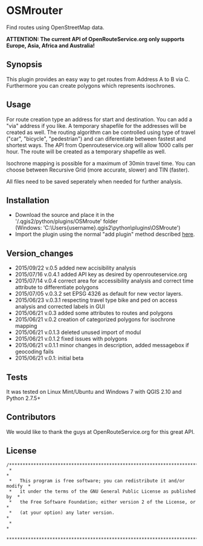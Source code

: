 # OSMrouter
Find routes using OpenStreetMap data. 

**ATTENTION: The current API of OpenRouteService.org only supports Europe, Asia, Africa and Australia!**

## Synopsis

This plugin provides an easy way to get routes from Address A to B via C. Furthermore you can create polygons which represents isochrones. 

## Usage

For route creation type an address for start and destination. You can add a "via" address if you like. A temporary shapefile for the addresses will be created as well.
The routing algorithm can be controlled using type of travel ("car", "bicycle", "pedestrian") and can diferentiate between fastest and shortest ways. The API from Openrouteservice.org will allow 1000 calls per hour.
The route will be created as a temporary shapefile as well.

Isochrone mapping is possible for a maximum of 30min travel time. You can choose between Recursive Grid (more accurate, slower) and TIN (faster).

All files need to be saved seperately when needed for further analysis.

## Installation

* Download the source and place it in the '/.qgis2/python/plugins/OSMroute' folder  
  (Windows: 'C:\Users\{username}\.qgis2\python\plugins\OSMroute')
* Import the plugin using the normal "add plugin" method described [here](http://docs.qgis.org/2.2/en/docs/user_manual/plugins/plugins.html#managing-plugins 'qgis plugins').

## Version_changes
* 2015/09/22 v.0.5 added new accisibility analysis
* 2015/07/16 v.0.4.1 added API key as desired by openrouteservice.org
* 2015/07/14 v.0.4 correct area for accessibility analysis and correct time attribute to differentiate polygons
* 2015/07/05 v.0.3.2 set EPSG 4326 as default for new vector layers.
* 2015/06/23 v.0.3.1 respecting travel type bike and ped on access analysis and corrected labels in GUI
* 2015/06/21 v.0.3 added some attributes to routes and polygons
* 2015/06/21 v.0.2 creation of categorized polygons for isochrone mapping
* 2015/06/21 v.0.1.3 deleted unused import of modul
* 2015/06/21 v.0.1.2 fixed issues with polygons
* 2015/06/21 v.0.1.1 minor changes in description, added messagebox if geocoding fails
* 2015/06/21 v.0.1: initial beta

## Tests

It was tested on Linux Mint/Ubuntu and Windows 7 with QGIS 2.10 and Python 2.7.5+ 

## Contributors

We would like to thank the guys at OpenRouteService.org for this great API.

## License

```
/***************************************************************************
 *                                                                         *
 *   This program is free software; you can redistribute it and/or modify  *
 *   it under the terms of the GNU General Public License as published by  *
 *   the Free Software Foundation; either version 2 of the License, or     *
 *   (at your option) any later version.                                   *
 *                                                                         *
 ***************************************************************************/
```

